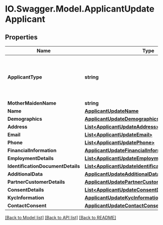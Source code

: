 # IO.Swagger.Model.ApplicantUpdateApplicant
## Properties

Name | Type | Description | Notes
------------ | ------------- | ------------- | -------------
**ApplicantType** | **string** | Type of an applicant.This is a reference data field.Please use /utilities/referenceData/{applicantType} resource to get valid values of this field with descriptions. You can use the fieldname as the referenceCode parameter to retrieve the values. | 
**MotherMaidenName** | **string** | Mothers maiden name | [optional] 
**Name** | [**ApplicantUpdateName**](ApplicantUpdateName.md) |  | 
**Demographics** | [**ApplicantUpdateDemographics**](ApplicantUpdateDemographics.md) |  | [optional] 
**Address** | [**List&lt;ApplicantUpdateAddress&gt;**](ApplicantUpdateAddress.md) |  | [optional] 
**Email** | [**List&lt;ApplicantUpdateEmail&gt;**](ApplicantUpdateEmail.md) |  | [optional] 
**Phone** | [**List&lt;ApplicantUpdatePhone&gt;**](ApplicantUpdatePhone.md) |  | [optional] 
**FinancialInformation** | [**ApplicantUpdateFinancialInformation**](ApplicantUpdateFinancialInformation.md) |  | [optional] 
**EmploymentDetails** | [**List&lt;ApplicantUpdateEmploymentDetails&gt;**](ApplicantUpdateEmploymentDetails.md) |  | [optional] 
**IdentificationDocumentDetails** | [**List&lt;ApplicantUpdateIdentificationDocumentDetails&gt;**](ApplicantUpdateIdentificationDocumentDetails.md) |  | [optional] 
**AdditionalData** | [**ApplicantUpdateAdditionalData**](ApplicantUpdateAdditionalData.md) |  | [optional] 
**PartnerCustomerDetails** | [**ApplicantUpdatePartnerCustomerDetails**](ApplicantUpdatePartnerCustomerDetails.md) |  | [optional] 
**ConsentDetails** | [**List&lt;ApplicantUpdateConsentDetails&gt;**](ApplicantUpdateConsentDetails.md) |  | [optional] 
**KycInformation** | [**ApplicantUpdateKycInformation**](ApplicantUpdateKycInformation.md) |  | [optional] 
**ContactConsent** | [**ApplicantUpdateContactConsent**](ApplicantUpdateContactConsent.md) |  | [optional] 

[[Back to Model list]](../README.md#documentation-for-models) [[Back to API list]](../README.md#documentation-for-api-endpoints) [[Back to README]](../README.md)

